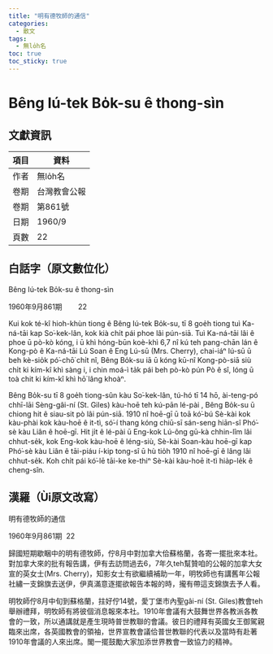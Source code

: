 ```yaml
---
title: "明有德牧師的通信"
categories:
  - 散文
tags:
  - 無lo̍h名
toc: true
toc_sticky: true
---
```


# Bêng Iú-tek Bo̍k-su ê thong-sìn

## 文獻資訊

| 項目 | 資料 |
|---|---|
| 作者 | 無lo̍h名 |
| 卷期 | 台灣教會公報 |
| 卷期 | 第861號 |
| 日期 | 1960/9 |
| 頁數 | 22 |

## 白話字（原文數位化）

Bêng Iú-tek Bo̍k-su ê thong-sìn

1960年9月861期        22

Kui kok té-kî hioh-khùn tiong ê Bêng Iú-tek Bo̍k-su, tī 8 goe̍h tiong tuì Ka-ná-tāi kap So͘-kek-lân, kok kià chi̍t pái phoe lâi pún-siā. Tuì Ka-ná-tāi lâi ê phoe ū pò-kò kóng, i ū khì hóng-būn koè-khì 6,7 nî kú teh pang-chān lán ê Kong-pò ê Ka-ná-tāi Lú Soan ê Eng Lú-sū (Mrs. Cherry), chai-iáⁿ lú-sū ū beh kè-sio̍k pó͘-chō͘ chi̍t nî, Bêng Bo̍k-su iā ū kóng kū-nî Kong-pò-siā siù chi̍t ki kím-kî khì sàng i, i chin moá-ì ta̍k pái beh pò-kò pún Pò ê sî, lóng ū toà chit ki kím-kî khì hō͘ lâng khoàⁿ.

Bêng Bo̍k-su tī 8 goe̍h tiong-sûn kàu So͘-kek-lân, tú-hó tī 14 hō, ài-teng-pó chhī-lāi Sèng-gâi-ní (St. Giles) kàu-hoē teh kú-pān lé-pài , Bêng Bo̍k-su ū chiong hit ê siau-sit pò lâi pún-siā. 1910 nî hoē-gī ū toā kó͘-bú Sè-kài kok kàu-phài kok kàu-hoē ê it-tì, só͘-í thang kóng chiū-sī sán-seng hiān-sî Phó͘-sè kàu Liân ê hoē-gī. Hit ji̍t ê lé-pài ū Eng-kok Lú-ông gū-kà chhin-lîm lâi chhut-se̍k, kok Eng-kok kàu-hoē ê léng-siù, Sè-kài Soan-kàu hoē-gī kap Phó͘-sè kàu Liân ê tāi-piáu í-kip tong-sî ū hù tio̍h 1910 nî hoē-gī ê lâng lâi chhut-se̍k. Koh chi̍t pái kó͘-lē tāi-ke ke-thiⁿ Sè-kài kàu-hoē it-tì hia̍p-le̍k ê cheng-sîn.

## 漢羅（Ùi原文改寫）

明有德牧師的通信

1960年9月861期  22

歸國短期歇睏中的明有德牧師，佇8月中對加拿大佮蘇格蘭，各寄一擺批來本社。對加拿大來的批有報告講，伊有去訪問過去6，7年久teh幫贊咱的公報的加拿大女宣的英女士(Mrs. Cherry)，知影女士有欲繼續補助一年，明牧師也有講舊年公報社繡一支錦旗去送伊，伊真滿意逐擺欲報告本報的時，攏有帶這支錦旗去予人看。

明牧師佇8月中旬到蘇格蘭，拄好佇14號，愛丁堡市內聖gâi-ní (St. Giles)教會teh舉辦禮拜，明牧師有將彼個消息報來本社。1910年會議有大鼓舞世界各教派各教會的一致，所以通講就是產生現時普世教聯的會議。彼日的禮拜有英國女王御駕親臨來出席，各英國教會的領袖，世界宣教會議佮普世教聯的代表以及當時有赴著1910年會議的人來出席。閣一擺鼓勵大家加添世界教會一致協力的精神。
